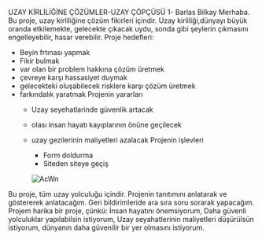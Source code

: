 UZAY KİRLİLİĞİNE ÇÖZÜMLER-UZAY ÇÖPÇÜSÜ 1-
Barlas Bilkay
Merhaba. Bu proje, uzay kirliliğine çözüm fikirleri içindir. Uzay kirliliği,dünyayı büyük oranda etkilemekte, gelecekte çıkacak uydu, sonda gibi şeylerin çıkmasını engelleyebilir, hasar verebilir.
Proje hedefleri:
- Beyin frtınası yapmak
- Fikir bulmak
- var olan bir problem hakkına çözüm üretmek
- çevreye karşı hassasiyet duymak
- gelecekteki oluşabilecek risklere karşı çözüm üretmek
- farkındalık yaratmak
  Projenin yararları
  - Uzay seyehatlarinde güvenlik artacak
  - olası insan hayatı kayıplarının önüne geçilecek
  - uzay gezilerinin maliyetleri azalacak
    Projenin işlevleri
    - Form doldurma
    - Siteden siteye geçiş
      
    ![AcWn](https://github.com/barlas013/barlas013/assets/151224356/2f168369-4064-4e98-b6d6-96651c3fc5a5)
    
Bu proje, tüm uzay yolculuğu içindir.
Projenin tanıtımını anlatarak ve göstererek anlatacağım.
Geri bildirimleride ara sıra soru sorarak yapacağım.
Projem harika bir proje, çünkü:
İnsan hayatını önemsiyorum, Daha güvenli yolculuklar yapılabilsin istiyorum, Uzay seyahatlerinin maliyetleri düşürülsün istiyorum, dünyanın daha güvenilir bir yer olmasını istiyorum.


 
    
